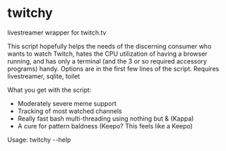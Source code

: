 # twitchy
livestreamer wrapper for twitch.tv

This script hopefully helps the needs of the discerning consumer who wants to watch Twitch, hates the CPU utilization of having a browser running, and has only a terminal (and the 3 or so required accessory programs) handy.
Options are in the first few lines of the script.
Requires livestreamer, sqlite, toilet

What you get with the script:
* Moderately severe meme support
* Tracking of most watched channels
* Really fast bash multi-threading using nothing but & (Kappa)
* A cure for pattern baldness (Keepo? This feels like a Keepo)

Usage: twitchy --help
